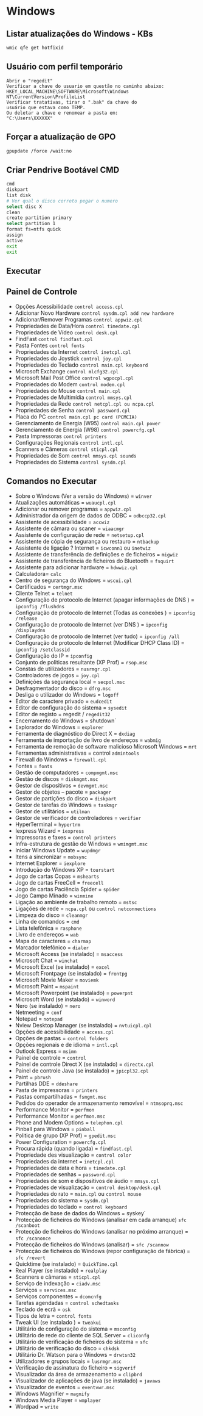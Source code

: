 # Windows

## Listar atualizações do Windows - KBs
```bash
wmic qfe get hotfixid
```

## Usuário com perfil temporário
```
Abrir o "regedit"
Verificar a chave do usuario em questão no caminho abaixo:
HKEY_LOCAL_MACHINE\SOFTWARE\Microsoft\Windows
NT\CurrentVersion\ProfileList
Verificar tratativas, tirar o ".bak" da chave do
usuário que estava como TEMP.
Ou deletar a chave e renomear a pasta em:
"C:\Users\XXXXXX"
```

## Forçar a atualização de GPO
```bash
gpupdate /force /wait:no
```

## Criar Pendrive Bootável CMD
```bash
cmd
diskpart
list disk
# Ver qual o disco correto pegar o numero
select disc X
clean
create partition primary
select partition 1
format fs=ntfs quick
assign
active
exit
exit
```

## Executar

## Painel de Controle
- Opções Acessibilidade `control access.cpl`
- Adicionar Novo Hardware `control sysdm.cpl add new hardware`
- Adicionar/Remover Programas `control appwiz.cpl`
- Propriedades de Data/Hora `control timedate.cpl`
- Propriedades de Vídeo `control desk.cpl`
- FindFast `control findfast.cpl`
- Pasta Fontes `control fonts`
- Propriedades da Internet `control inetcpl.cpl`
- Propriedades do Joystick `control joy.cpl`
- Propriedades do Teclado `control main.cpl keyboard`
- Microsoft Exchange `control mlcfg32.cpl`
- Microsoft Mail Post Office `control wgpocpl.cpl`
- Propriedades do Modem `control modem.cpl`
- Propriedades do Mouse `control main.cpl`
- Propriedades de Multimídia `control mmsys.cpl`
- Propriedades da Rede `control netcpl.cpl ou ncpa.cpl`
- Propriedades de Senha `control password.cpl`
- Placa do PC `control main.cpl pc card (PCMCIA)`
- Gerenciamento de Energia (W95) `control main.cpl power`
- Gerenciamento de Energia (W98) `control powercfg.cpl`
- Pasta Impressoras `control printers`
- Configurações Regionais `control intl.cpl`
- Scanners e Câmeras `control sticpl.cpl`
- Propriedades de Som `control mmsys.cpl sounds`
- Propriedades do Sistema `control sysdm.cpl`


## Comandos no Executar
- Sobre o Windows (Ver a versão do Windows) = `winver`
- Atualizações automáticas = `wuaucpl.cpl`
- Adicionar ou remover programas = `appwiz.cpl`
- Administrador da origem de dados de ODBC = `odbccp32.cpl`
- Assistente de acessibilidade = `accwiz`
- Assistente de câmara ou scaner = `wiaacmgr`
- Assistente de configuração de rede = `netsetup.cpl`
- Assistente de cópia de segurança ou restauro = `ntbackup`
- Assistente de ligação ? Internet = `icwconn1` ou `inetwiz`
- Assistente de transferência de definições e de ficheiros = `migwiz`
- Assistente de transferência de ficheiros do Bluetooth = `fsquirt`
- Assistente para adicionar hardware = `hdwwiz.cpl`
- Calculadora= `calc`
- Centro de segurança do Windows = `wscui.cpl`
- Certificados = `certmgr.msc`
- Cliente Telnet = `telnet`
- Configuração de protocolo de Internet (apagar informações de DNS ) = `ipconfig /flushdns`
- Configuração de protocolo de Internet (Todas as conexões ) = `ipconfig /release`
- Configuração de protocolo de Internet (ver DNS ) = `ipconfig /displaydns`
- Configuração de protocolo de Internet (ver tudo) = `ipconfig /all`
- Configuração de protocolo de Internet (Modificar DHCP Class ID) = `ipconfig /setclassid`
- Configuração do IP = `ipconfig`
- Conjunto de politicas resultante (XP Prof) = `rsop.msc`
- Constas de utilizadores = `nusrmgr.cpl`
- Controladores de jogos = `joy.cpl`
- Definições da segurança local = `secpol.msc`
- Desfragmentador do disco = `dfrg.msc`
- Desliga o utilizador do Windows = `logoff`
- Editor de caractere privado = `eudcedit`
- Editor de configuração do sistema = `sysedit`
- Editor de registo = regedit / `regedit32`
- Encerramento do Windows = shutdown`
- Explorador do Windows = `explorer`
- Ferramenta de diagnóstico do Direct X = `dxdiag`
- Ferramenta de importação de livro de endereços = `wabmig`
- Ferramenta de remoção de software malicioso Microsoft Windows = `mrt`
- Ferramentas administrativas = control `admintools`
- Firewall do Windows = `firewall.cpl`
- Fontes = `fonts`
- Gestão de computadores = `compmgmt.msc`
- Gestão de discos = `diskmgmt.msc`
- Gestor de dispositivos = `devmgmt.msc`
- Gestor de objetos – pacote = `packager`
- Gestor de partições do disco = `diskpart`
- Gestor de tarefas do Windows = `taskmgr`
- Gestor de utilitários = `utilman`
- Gestor de verificador de controladores = `verifier`
- HyperTerminal = `hypertrm`
- Iexpress Wizard = `iexpress`
- Impressoras e faxes = `control printers`
- Infra-estrutura de gestão do Windows = `wmimgmt.msc`
- Iniciar Windows Update = `wupdmgr`
- Itens a sincronizar = `mobsync`
- Internet Explorer = `iexplore`
- Introdução do Windows XP = `tourstart`
- Jogo de cartas Copas = `mshearts`
- Jogo de cartas FreeCell = `freecell`
- Jogo de cartas Paciência Spider = `spider`
- Jogo Campo Minado = `winmine`
- Ligação ao ambiente de trabalho remoto = `mstsc`
- Ligações de rede = `ncpa.cpl` ou `control netconnections`
- Limpeza do disco = `cleanmgr`
- Linha de comandos = `cmd`
- Lista telefônica = `rasphone`
- Livro de endereços = `wab`
- Mapa de caracteres = `charmap`
- Marcador telefônico = `dialer`
- Microsoft Access (se instalado) = `msaccess`
- Microsoft Chat = `winchat`
- Microsoft Excel (se instalado) = `excel`
- Microsoft Frontpage (se instalado) = `frontpg`
- Microsoft Movie Maker = `moviemk`
- Microsoft Paint = `mspaint`
- Microsoft Powerpoint (se instalado) = `powerpnt`
- Microsoft Word (se instalado) = `winword`
- Nero (se instalado) = `nero`
- Netmeeting = `conf`
- Notepad = `notepad`
- Nview Desktop Manager (se instalado) = `nvtuicpl.cpl`
- Opções de acessibilidade = `access.cpl`
- Opções de pastas = `control folders`
- Opções regionais e de idioma = `intl.cpl`
- Outlook Express = `msimn`
- Painel de controle = `control`
- Painel de controle Direct X (se instalado) = `directx.cpl`
- Painel de controle Java (se instalado) = `jpicpl32.cpl`
- Paint = `pbrush`
- Partilhas DDE = `ddeshare`
- Pasta de impressoras = `printers`
- Pastas compartilhadas = `fsmgmt.msc`
- Pedidos do operador de armazenamento removível = `ntmsoprq.msc`
- Performance Monitor = `perfmon`
- Performance Monitor = `perfmon.msc`
- Phone and Modem Options = `telephon.cpl`
- Pinball para Windows = `pinball`
- Politica de grupo (XP Prof) = `gpedit.msc`
- Power Configuration = `powercfg.cpl`
- Procura rápida (quando ligada) = `findfast.cpl`
- Propriedade des visualização = `control color`
- Propriedades da internet = `inetcpl.cpl`
- Propriedades de data e hora = `timedate.cpl`
- Propriedades de senhas = `password.cpl`
- Propriedades de som e dispositivos de áudio = `mmsys.cpl`
- Propriedades de visualização = `control desktop/desk.cpl`
- Propriedades do rato = `main.cpl` ou `control mouse`
- Propriedades do sistema = `sysdm.cpl`
- Propriedades do teclado = `control keyboard`
- Protecção de base de dados do Windows = syskey`
- Protecção de ficheiros do Windows (analisar em cada arranque) `sfc /scanboot`
- Protecção de ficheiros do Windows (analisar no próximo arranque) = `sfc /scanonce`
- Protecção de ficheiros do Windows (analisar) = `sfc /scannow`
- Protecção de ficheiros do Windows (repor configuração de fábrica) = `sfc /revert`
- Quicktime (se instalado) = `QuickTime.cpl`
- Real Player (se instalado) = `realplay`
- Scanners e câmaras = `sticpl.cpl`
- Serviço de indexação = `ciadv.msc`
- Serviços = `services.msc`
- Serviços componentes = `dcomcnfg`
- Tarefas agendadas = `control schedtasks`
- Teclado de ecrã = `osk`
- Tipos de letra = `control fonts`
- Tweak UI (se instalado ) = `tweakui`
- Utilitário de configuração do sistema = `msconfig`
- Utilitário de rede do cliente de SQL Server = `cliconfg`
- Utilitário de verificação de ficheiros do sistema = `sfc`
- Utilitário de verificação do disco = `chkdsk`
- Utilitário Dr. Watson para o Windows = `drwtsn32`
- Utilizadores e grupos locais = `lusrmgr.msc`
- Verificação de assinatura do ficheiro = `sigverif`
- Visualizador da área de armazenamento = `clipbrd`
- Visualizador de aplicações de java (se instalado) = `javaws`
- Visualizador de eventos = `eventvwr.msc`
- Windows Magnifier = `magnify`
- Windows Media Player = `wmplayer`
- Wordpad = `write`

